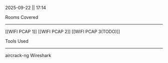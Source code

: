 2025-09-22 || 17:14

Rooms Covered
***
[[WIFI PCAP 1]]
[[WIFI PCAP 2]]
[[WIFI PCAP 3(TODO)]]

Tools Used
***
aircrack-ng
Wireshark